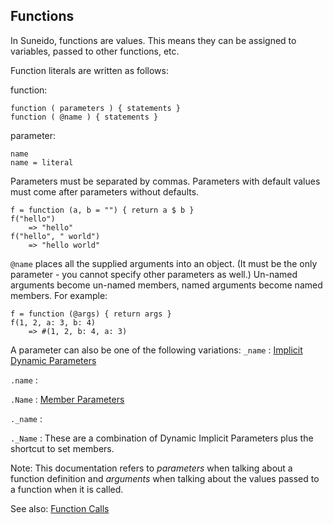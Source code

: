 ## Functions

In Suneido, functions are values. This means they can be assigned to variables, passed to other functions, etc.

Function literals are written as follows:

function: 

``` suneido
function ( parameters ) { statements }
function ( @name ) { statements }
```

parameter:

``` suneido
name
name = literal
```

Parameters must be separated by commas. Parameters with default values must come after parameters without defaults.

``` suneido
f = function (a, b = "") { return a $ b }
f("hello")
    => "hello"
f("hello", " world")
    => "hello world"
```

`@name` places all the supplied arguments into an object. (It must be the only parameter - you cannot specify other parameters as well.) Un-named arguments become un-named members, named arguments become named members. For example:

``` suneido
f = function (@args) { return args }
f(1, 2, a: 3, b: 4)
    => #(1, 2, b: 4, a: 3)
```

A parameter can also be one of the following variations:
`_name`
: [Implicit Dynamic Parameters](<Functions/Implicit Dynamic Parameters.md>)

`.name`
: 

`.Name`
: [Member Parameters](<Classes/Member Parameters.md>)

`._name`
: 

`._Name`
: These are a combination of Dynamic Implicit Parameters plus the shortcut to set members.

Note: This documentation refers to *parameters* when talking about a function definition and *arguments* when talking about the values passed to a function when it is called.

See also: [Function Calls](<Expressions/Function Calls.md>)